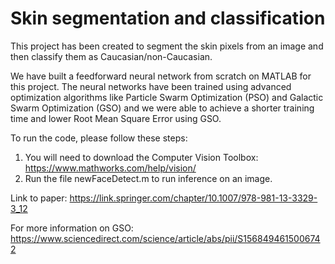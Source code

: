 # Skin segmentation and classification

This project has been created to segment the skin pixels from an image and then classify them as Caucasian/non-Caucasian.

We have built a feedforward neural network from scratch on MATLAB for this project. The neural networks have been trained using advanced optimization algorithms like Particle Swarm Optimization (PSO) and Galactic Swarm Optimization (GSO) and we were able to achieve a shorter training time and lower Root Mean Square Error using GSO.

To run the code, please follow these steps:
1. You will need to download the Computer Vision Toolbox: https://www.mathworks.com/help/vision/
2. Run the file newFaceDetect.m to run inference on an image. 

Link to paper: https://link.springer.com/chapter/10.1007/978-981-13-3329-3_12

For more information on GSO: https://www.sciencedirect.com/science/article/abs/pii/S1568494615006742
